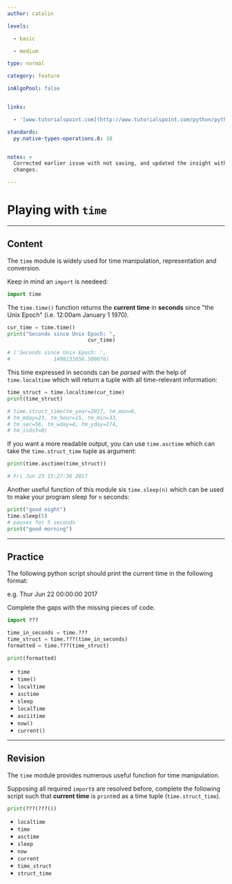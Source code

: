 ```yaml
---
author: catalin

levels:

  - basic

  - medium

type: normal

category: feature

inAlgoPool: false


links:

  - '[www.tutorialspoint.com](http://www.tutorialspoint.com/python/python_date_time.htm){website}'

standards:
  py.native-types-operations.8: 10


notes: >
  Corrected earlier issue with not saving, and updated the insight with my
  changes.

---
```


# Playing with `time`

---
## Content

The `time` module is widely used for time manipulation, representation and conversion.

Keep in mind an `import` is needeed:
```python
import time
```

The `time.time()` function returns the **current time** in **seconds** since "the Unix Epoch" (i.e. 12:00am January 1 1970).

```python
cur_time = time.time()
print("Seconds since Unix Epoch: ",
                          cur_time)

# ('Seconds since Unix Epoch: ',
#              1498231656.509076)
```

This time expressed in seconds can be *parsed* with the help of `time.localtime` which will return a tuple with all time-relevant information:

```python
time_struct = time.localtime(cur_time)
print(time_struct)

# time.struct_time(tm_year=2017, tm_mon=6,
# tm_mday=23, tm_hour=15, tm_min=33,
# tm_sec=56, tm_wday=4, tm_yday=174,
# tm_isdst=0)
```

If you want a more readable output, you can use `time.asctime` which can take the `time.struct_time` tuple as argument:

```python
print(time.asctime(time_struct))

# Fri Jun 23 15:27:36 2017
```

Another useful function of this module sis `time.sleep(n)` which can be used to make your program sleep for `n` seconds:
```python
print("good night")
time.sleep(5)
# pauses for 5 seconds
print("good morning")
```

---
## Practice

The following python script should print the current time in the following format:

e.g. Thur Jun 22 00:00:00 2017

Complete the gaps with the missing pieces of code.

```python
import ???

time_in_seconds = time.???
time_struct = time.???(time_in_seconds)
formatted = time.???(time_struct)

print(formatted)

```


* `time`
* `time()`
* `localtime`
* `asctime`
* `sleep`
* `localTime`
* `asciitime`
* `now()`
* `current()`

---
## Revision

The `time` module provides numerous useful function for time manipulation.

Supposing all required `import`s are resolved before, complete the following script such that **current time** is `print`ed as a time tuple (`time.struct_time`).

```python
print(???(???())
```


* `localtime`
* `time`
* `asctime`
* `sleep`
* `now`
* `current`
* `time_struct`
* `struct_time`
